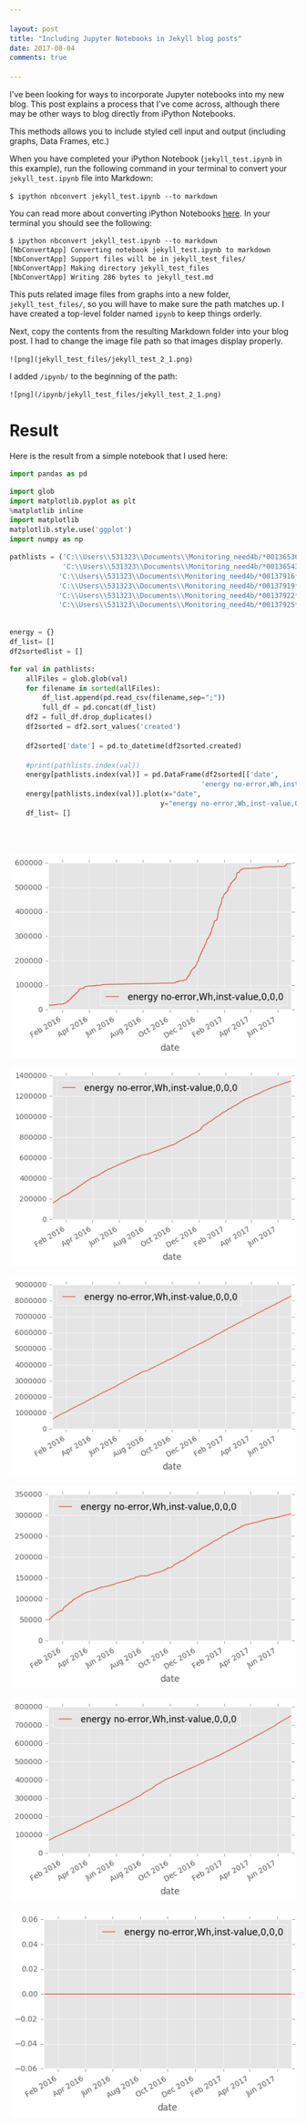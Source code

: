 ```yaml
---

layout: post
title: "Including Jupyter Notebooks in Jekyll blog posts"
date: 2017-08-04 
comments: true

---
```


I've been looking for ways to incorporate Jupyter notebooks into my new blog. This post explains a process that I've come across, although there may be other ways to blog directly from iPython Notebooks. 

This methods allows you to include styled cell input and output (including graphs, Data Frames, etc.) 

When you have completed your iPython Notebook (`jekyll_test.ipynb` in this example), run the following command in your terminal to convert your `jekyll_test.ipynb` file into Markdown:  

`$ ipython nbconvert jekyll_test.ipynb --to markdown`  

You can read more about converting iPython Notebooks [here](https://ipython.org/ipython-doc/3/notebook/nbconvert.html). In your terminal you should see the following: 

```terminal
$ ipython nbconvert jekyll_test.ipynb --to markdown
[NbConvertApp] Converting notebook jekyll_test.ipynb to markdown
[NbConvertApp] Support files will be in jekyll_test_files/
[NbConvertApp] Making directory jekyll_test_files
[NbConvertApp] Writing 286 bytes to jekyll_test.md
```

This puts related image files from graphs into a new folder, `jekyll_test_files/`, so you will have to make sure the path matches up. I have created a top-level folder named `ipynb` to keep things orderly.

Next, copy the contents from the resulting Markdown folder into your blog post. I had to change the image file path so that images display properly.  

`![png](jekyll_test_files/jekyll_test_2_1.png)`  

I added `/ipynb/` to the beginning of the path:

`![png](/ipynb/jekyll_test_files/jekyll_test_2_1.png)`  

# Result 

Here is the result from a simple notebook that I used here: 

```python
import pandas as pd
```


```python
import glob
import matplotlib.pyplot as plt
%matplotlib inline  
import matplotlib
matplotlib.style.use('ggplot')
import numpy as np
```


```python
pathlists = ('C:\\Users\\531323\\Documents\\Monitoring_need4b/*00136536*.csv',
             'C:\\Users\\531323\\Documents\\Monitoring_need4b/*00136543*.csv',
            'C:\\Users\\531323\\Documents\\Monitoring_need4b/*00137916*.csv',
            'C:\\Users\\531323\\Documents\\Monitoring_need4b/*00137919*.csv',
            'C:\\Users\\531323\\Documents\\Monitoring_need4b/*00137922*.csv',
            'C:\\Users\\531323\\Documents\\Monitoring_need4b/*00137925*.csv')
                
```


```python
energy = {}
df_list= []
df2sortedlist = []
```


```python
for val in pathlists:
    allFiles = glob.glob(val)
    for filename in sorted(allFiles):
        df_list.append(pd.read_csv(filename,sep=";"))
        full_df = pd.concat(df_list)
    df2 = full_df.drop_duplicates()
    df2sorted = df2.sort_values('created')
    
    df2sorted['date'] = pd.to_datetime(df2sorted.created)

    #print(pathlists.index(val))
    energy[pathlists.index(val)] = pd.DataFrame(df2sorted[['date',
                                               'energy no-error,Wh,inst-value,0,0,0']])
    energy[pathlists.index(val)].plot(x="date",
                                     y="energy no-error,Wh,inst-value,0,0,0")
    df_list= []
    
    
    
```


![png](/ipynb/jekyll_test_files/output_4_0.png)



![png](/ipynb/jekyll_test_files/output_4_1.png)



![png](/ipynb/jekyll_test_files/output_4_2.png)



![png](/ipynb/jekyll_test_files/output_4_3.png)



![png](/ipynb/jekyll_test_files/output_4_4.png)



![png](/ipynb/jekyll_test_files/output_4_5.png)



```python

```
